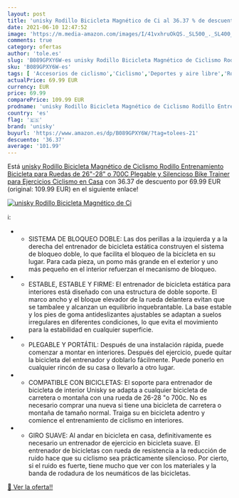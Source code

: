 ```yaml
---
layout: post
title: 'unisky Rodillo Bicicleta Magnético de Ci al 36.37 % de descuento'
date: 2021-06-10 12:47:52
image: 'https://m.media-amazon.com/images/I/41vxhruOkQS._SL500_._SL400_.jpg'
comments: true
category: ofertas
author: 'tole.es'
slug: 'B089GPXY6W-es unisky Rodillo Bicicleta Magnético de Ciclismo Rodillo...'
sku: 'B089GPXY6W-es'
tags: [ 'Accesorios de ciclismo','Ciclismo','Deportes y aire libre','Rodillos para bicicletas','Ropa y equipo para deportes','bicicleta','unisky', ]
actualPrice: 69.99 EUR
currency: EUR
price: 69.99
comparePrice: 109.99 EUR
prodname: 'unisky Rodillo Bicicleta Magnético de Ciclismo Rodillo Entrenamiento Bicicleta para Ruedas de 26"-28" o 700C  Plegable y Silencioso Bike Trainer para Ejercicios Ciclismo en Casa'
country: 'es'
flag: '🇪🇸'
brand: 'unisky'
buyurl: 'https://www.amazon.es/dp/B089GPXY6W/?tag=tolees-21'
descuento: '36.37'
average: '101.99'
---
```


Está [unisky Rodillo Bicicleta Magnético de Ciclismo Rodillo Entrenamiento Bicicleta para Ruedas de 26"-28" o 700C  Plegable y Silencioso Bike Trainer para Ejercicios Ciclismo en Casa](https://www.amazon.es/dp/B089GPXY6W/?tag=tolees-21) con 36.37 de descuento por 69.99 EUR (original: 109.99 EUR) en el siguiente enlace!

[![unisky Rodillo Bicicleta Magnético de Ci](https://m.media-amazon.com/images/I/41vxhruOkQS._SL500_._SL400_.jpg)](https://www.amazon.es/dp/B089GPXY6W/?tag=tolees-21)

ℹ️:

- * SISTEMA DE BLOQUEO DOBLE: Las dos perillas a la izquierda y a la derecha del entrenador de bicicleta estática construyen el sistema de bloqueo doble, lo que facilita el bloqueo de la bicicleta en su lugar. Para cada pieza, un pomo más grande en el exterior y uno más pequeño en el interior refuerzan el mecanismo de bloqueo.
- * ESTABLE, ESTABLE Y FIRME: El entrenador de bicicleta estática para interiores está diseñado con una estructura de doble soporte. El marco ancho y el bloque elevador de la rueda delantera evitan que se tambalee y alcanzan un equilibrio inquebrantable. La base estable y los pies de goma antideslizantes ajustables se adaptan a suelos irregulares en diferentes condiciones, lo que evita el movimiento para la estabilidad en cualquier superficie.
- * PLEGABLE Y PORTÁTIL: Después de una instalación rápida, puede comenzar a montar en interiores. Después del ejercicio, puede quitar la bicicleta del entrenador y doblarlo fácilmente. Puede ponerlo en cualquier rincón de su casa o llevarlo a otro lugar.
- * COMPATIBLE CON BICICLETAS: El soporte para entrenador de bicicleta de interior Unisky se adapta a cualquier bicicleta de carretera o montaña con una rueda de 26-28 "o 700c. No es necesario comprar una nueva si tiene una bicicleta de carretera o montaña de tamaño normal. Traiga su en bicicleta adentro y comience el entrenamiento de ciclismo en interiores.
- * GIRO SUAVE: Al andar en bicicleta en casa, definitivamente es necesario un entrenador de ejercicio en bicicleta suave. El entrenador de bicicletas con rueda de resistencia a la reducción de ruido hace que su ciclismo sea prácticamente silencioso. Por cierto, si el ruido es fuerte, tiene mucho que ver con los materiales y la banda de rodadura de los neumáticos de las bicicletas.

[🛒 Ver la oferta!!](https://www.amazon.es/dp/B089GPXY6W/?tag=tolees-21)
